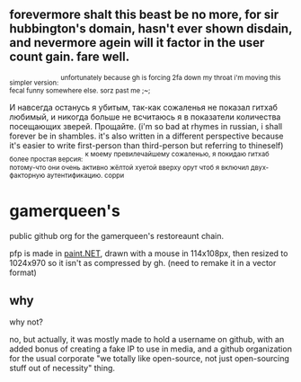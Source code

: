 forevermore shalt this beast be no more, for sir hubbington's domain, hasn't ever shown disdain, and nevermore agein will it factor in the user count gain. fare well.
--
<sub>simpler version:</sub>
<sup>unfortunately because gh is forcing 2fa down my throat i'm moving this fecal funny somewhere else. sorz past me ;~;</sup>

И навсегда останусь я убитым, так-как сожаленья не показал гитхаб любимый, и никогда больше не всчитаюсь я в показатели количества посещающих зверей. Прощайте. (i'm so bad at rhymes in russian, i shall forever be in shambles. it's also written in a different perspective because it's easier to write first-person than third-person but referring to thineself)
<sub>более простая версия:</sub>
<sup>к моему превилечайшему сожаленью, я покидаю гитхаб потому-что они очень активно жёлтой хуетой вверху орут чтоб я включил двух-факторную аутентификацию. сорри</sup>

# gamerqueen's
public github org for the gamerqueen's restoreaunt chain.

pfp is made in [paint.NET](https://github.com/paintdotnet), drawn with a mouse in 114x108px, then resized to 1024x970 so it isn't as compressed by gh. (need to remake it in a vector format)

## why
why not?

no, but actually, it was mostly made to hold a username on github, with an added bonus of creating a fake IP to use in media, and a github organization for the usual corporate "we totally like open-source, not just open-sourcing stuff out of necessity" thing.
